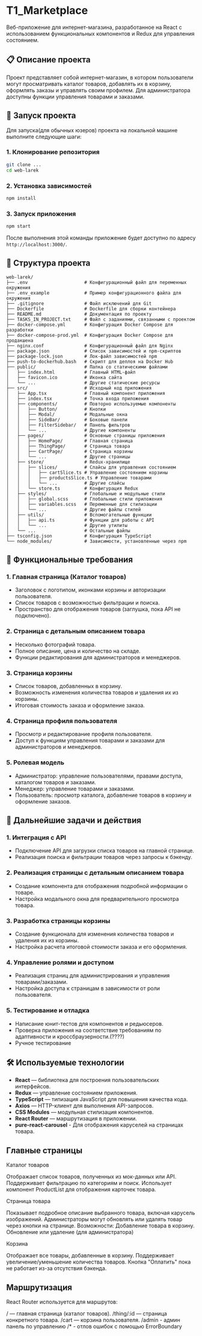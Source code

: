 # T1_Marketplace

Веб-приложение для интернет-магазина, разработанное на React с использованием функциональных компонентов и Redux для управления состоянием.

## 📋 Описание проекта

Проект представляет собой интернет-магазин, в котором пользователи могут просматривать каталог товаров, добавлять их в корзину, оформлять заказы и управлять своим профилем. Для администратора доступны функции управления товарами и заказами.

## 🚀 Запуск проекта

Для запуска(для обычных юзеров) проекта на локальной машине выполните следующие шаги:

### 1. Клонирование репозитория

```bash
git clone ...
cd web-larek
```

### 2. Установка зависимостей

```bash
npm install
```

### 3. Запуск приложения

```bash
npm start
```

После выполнения этой команды приложение будет доступно по адресу `http://localhost:3000/`.

## 📂 Структура проекта

```
web-larek/
├── .env                     # Конфигурационный файл для переменных окружения
├── .env_example             # Пример конфигурационного файла для окружения
├── .gitignore               # Файл исключений для Git
├── Dockerfile               # Dockerfile для сборки контейнера
├── README.md                # Документация по проекту
├── TASKS_IN_PROJECT.txt     # Файл с заданиями, связанными с проектом
├── docker-compose.yml       # Конфигурация Docker Compose для разработки
├── docker-compose-prod.yml  # Конфигурация Docker Compose для продакшена
├── nginx.conf               # Конфигурационный файл для Nginx
├── package.json             # Список зависимостей и npm-скриптов
├── package-lock.json        # Лок-файл зависимостей npm
├── push-to-dockerhub.bash   # Скрипт для деплоя на Docker Hub
├── public/                  # Папка со статическими файлами
│   ├── index.html           # Главный HTML-файл
│   ├── favicon.ico          # Иконка сайта
│   └── ...                  # Другие статические ресурсы
├── src/                     # Исходный код приложения
│   ├── App.tsx              # Главный компонент приложения
│   ├── index.tsx            # Точка входа приложения
│   ├── components/          # Повторно используемые компоненты
│   │   ├── Button/          # Кнопки
│   │   ├── Modal/           # Модальные окна
│   │   ├── SideBar/         # Боковые панели
│   │   ├── FilterSidebar/   # Панель фильтров
│   │   └── ...              # Другие компоненты
│   ├── pages/               # Основные страницы приложения
│   │   ├── HomePage/        # Главная страница
│   │   ├── ThingPage/       # Страница товара
│   │   ├── CartPage/        # Страница корзины
│   │   └── ...              # Другие страницы
│   ├── store/               # Redux-хранилище
│   │   ├── slices/          # Слайсы для управления состоянием
│   │   │   ├── cartSlice.ts # Управление состоянием корзины
│   │   │   ├── productsSlice.ts # Управление товарами
│   │   │   └── ...          # Другие слайсы
│   │   └── store.ts         # Конфигурация Redux
│   ├── styles/              # Глобальные и модульные стили
│   │   ├── global.scss      # Глобальные стили приложения
│   │   ├── variables.scss   # Переменные для стилизации
│   │   └── ...              # Другие файлы стилей
│   ├── utils/               # Вспомогательные функции
│   │   ├── api.ts           # Функции для работы с API
│   │   └── ...              # Другие утилиты
│   └── ...                  # Остальные файлы
├── tsconfig.json            # Конфигурация TypeScript
└── node_modules/            # Зависимости, установленные через npm

```

## 🎯 Функциональные требования

### 1. Главная страница (Каталог товаров)
- Заголовок с логотипом, иконками корзины и авторизации пользователя.
- Список товаров с возможностью фильтрации и поиска.
- Пространство для отображения товаров (заглушка, пока API не подключено).

### 2. Страница с детальным описанием товара
- Несколько фотографий товара.
- Полное описание, цена и количество на складе.
- Функции редактирования для администраторов и менеджеров.

### 3. Страница корзины
- Список товаров, добавленных в корзину.
- Возможность изменения количества товаров и удаления их из корзины.
- Итоговая стоимость заказа и оформление заказа.

### 4. Страница профиля пользователя
- Просмотр и редактирование профиля пользователя.
- Доступ к функциям управления товарами и заказами для администраторов и менеджеров.

### 5. Ролевая модель
- Администратор: управление пользователями, правами доступа, каталогом товаров и заказами.
- Менеджер: управление товарами и заказами.
- Пользователь: просмотр каталога, добавление товаров в корзину и оформление заказов.

## 📌 Дальнейшие задачи и действия

### 1. Интеграция с API
- Подключение API для загрузки списка товаров на главной странице.
- Реализация поиска и фильтрации товаров через запросы к бэкенду.

### 2. Реализация страницы с детальным описанием товара
- Создание компонента для отображения подробной информации о товаре.
- Настройка модального окна для предварительного просмотра товара.

### 3. Разработка страницы корзины
- Создание функционала для изменения количества товаров и удаления их из корзины.
- Настройка расчета итоговой стоимости заказа и его оформления.

### 4. Управление ролями и доступом
- Реализация страниц для администрирования и управления товарами/заказами.
- Настройка доступа к страницам в зависимости от роли пользователя.

### 5. Тестирование и отладка
- Написание юнит-тестов для компонентов и редьюсеров.
- Проверка приложения на соответствие требованиям по адаптивности и кроссбраузерности.(????)
- Ручное тестирование

## 🛠️ Используемые технологии

- **React** — библиотека для построения пользовательских интерфейсов.
- **Redux** — управление состоянием приложения.
- **TypeScript** — типизация JavaScript для повышения качества кода.
- **Axios** — HTTP-клиент для выполнения API-запросов.
- **CSS Modules** — модульная стилизация компонентов.
- **React Router** — маршрутизация в приложении.
- **pure-react-carousel** - Для отображения каруселей на страницах товара.


## Главные страницы
Каталог товаров

Отображает список товаров, полученных из мок-данных или API.
Поддерживает фильтрацию по категориям и поиск.
Использует компонент ProductList для отображения карточек товара.



Страница товара 

Показывает подробное описание выбранного товара, включая карусель изображений.
Администраторы могут обновлять или удалять товар через кнопки на странице.
Возможности:
Добавление товара в корзину.
Обновление или удаление (для администратора)

Корзина

Отображает все товары, добавленные в корзину.
Поддерживает увеличение/уменьшение количества товаров.
Кнопка "Оплатить" пока не работает из-за отсутствия бэкенда.


## Маршрутизация
React Router используется для маршрутов:

/ — главная страница (каталог товаров).
/thing/:id — страница конкретного товара.
/cart — корзина пользователя.
/admin - админ панель по управлению
/* - отлов ошибок с помощью ErrorBoundary
